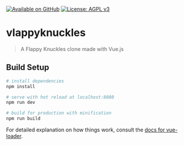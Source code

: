 [![Available on GitHub](https://img.shields.io/badge/Available%20on-GitHub-white?logo=github)](https://github.com/mb2g17/VlappyKnuckles)
[![License: AGPL v3](https://img.shields.io/badge/Licensed%20under-AGPLv3-blue?logo=gnu)](https://www.gnu.org/licenses/agpl-3.0)

# vlappyknuckles

> A Flappy Knuckles clone made with Vue.js

## Build Setup

``` bash
# install dependencies
npm install

# serve with hot reload at localhost:8080
npm run dev

# build for production with minification
npm run build
```

For detailed explanation on how things work, consult the [docs for vue-loader](http://vuejs.github.io/vue-loader).
